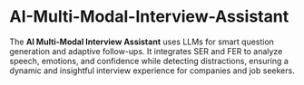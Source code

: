 # AI-Multi-Modal-Interview-Assistant
The **AI Multi-Modal Interview Assistant** uses LLMs for smart question generation and adaptive follow-ups. It integrates SER and FER to analyze speech, emotions, and confidence while detecting distractions, ensuring a dynamic and insightful interview experience for companies and job seekers.
